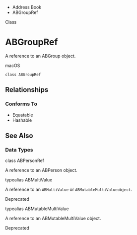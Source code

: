 

- Address Book
-  ABGroupRef 

Class

# ABGroupRef

A reference to an ABGroup object.

macOS

``` source
class ABGroupRef
```

## Relationships

### Conforms To

- Equatable
- Hashable

## See Also

### Data Types

class ABPersonRef

A reference to an ABPerson object.

typealias ABMultiValue

A reference to an `ABMultiValue` or `ABMutableMultiValueobject`.

Deprecated

typealias ABMutableMultiValue

A reference to an ABMutableMultiValue object.

Deprecated

